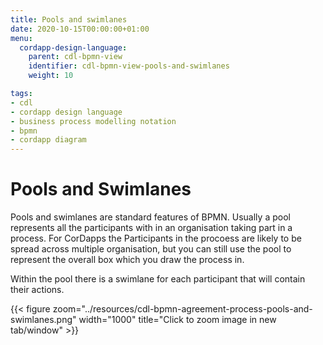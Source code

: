 ```yaml
---
title: Pools and swimlanes
date: 2020-10-15T00:00:00+01:00
menu:
  cordapp-design-language:
    parent: cdl-bpmn-view
    identifier: cdl-bpmn-view-pools-and-swimlanes
    weight: 10

tags:
- cdl
- cordapp design language
- business process modelling notation
- bpmn
- cordapp diagram
---
```


# Pools and Swimlanes

Pools and swimlanes are standard features of BPMN. Usually a pool represents all the participants with in an organisation taking part in a process. For CorDapps the Participants in the procoess are likely to be spread across multiple organisation, but you can still use the pool to represent the overall box which you draw the process in.

Within the pool there is a swimlane for each participant that will contain their actions.

{{< figure zoom="../resources/cdl-bpmn-agreement-process-pools-and-swimlanes.png" width="1000" title="Click to zoom image in new tab/window" >}}
